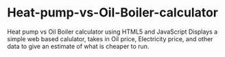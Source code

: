 # Heat-pump-vs-Oil-Boiler-calculator
Heat pump vs Oil Boiler calculator using HTML5 and JavaScript
Displays a simple web based calulator, takes in Oil price, Electricity price, and other data to give an estimate of what is cheaper to run.
